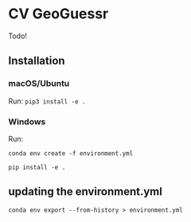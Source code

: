 # CV GeoGuessr

Todo!

## Installation

### macOS/Ubuntu

Run: `pip3 install -e .`

### Windows

Run:

`conda env create -f environment.yml`

`pip install -e .`

## updating the environment.yml

`conda env export --from-history > environment.yml`